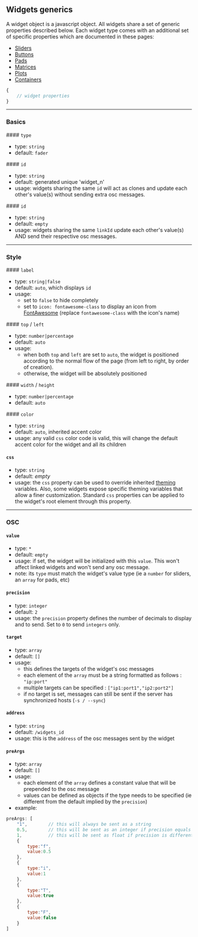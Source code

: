 ## Widgets generics

A widget object is a javascript object. All widgets share a set of generic properties described below. Each widget type comes with an additional set of specific properties which are documented in these pages:

- [Sliders](widgets-specifics/sliders.md)
- [Buttons](widgets-specifics/buttons.md)
- [Pads](widgets-specifics/pads.md)
- [Matrices](widgets-specifics/matrices.md)
- [Plots](widgets-specifics/plots.md)
- [Containers](widgets-specifics/containers.md)

```js
{
    // widget properties
}
```

----
### Basics

#### `type`
- type: `string`
- default: `fader`

#### `id`
- type: `string`
- default: generated unique 'widget_n'
- usage: widgets sharing the same `id` will act as clones and update each other's value(s) without sending extra osc messages.

#### `id`
- type: `string`
- default: `empty`
- usage: widgets sharing the same `linkId` update each other's value(s) AND send their respective osc messages.



----
### Style

#### `label`
- type: `string|false`
- default: `auto`, which displays `id`
- usage:
    - set to `false` to hide completely
    - set to `icon: fontawesome-class` to display an icon from [FontAwesome](http://fontawesome.io/icons/) (replace `fontawesome-class` with the icon's name)

#### `top` / `left`
- type: `number|percentage`
- default: `auto`
- usage:
    - when both `top` and `left` are set to `auto`, the widget is positioned according to the normal flow of the page (from left to right, by order of creation).
    - otherwise, the widget will be absolutely positioned


#### `width` / `height`
- type: `number|percentage`
- default: `auto`

#### `color`
- type: `string`
- default: `auto`, inherited accent color
- usage: any valid `css` color code is valid, this will change the default accent color for the widget and all its children


#### `css`
- type: `string`
- default: *empty*
- usage: the `css` property can be used to override inherited [theming](theming.md) variables. Also, some widgets expose specific theming variables that allow a finer customization. Standard `css` properties can be applied to the widget's root element through this property.

----
### OSC


#### `value`
- type: `*`
- default: `empty`
- usage: if set, the widget will be initialized with this `value`. This won't affect linked widgets and won't send any osc message. 
- note: its `type` must match the widget's value type (ie a `number` for sliders, an `array` for pads, etc)


#### `precision`
- type: `integer`
- default: `2`
- usage: the `precision` property defines the number of decimals to display and to send. Set to `0` to send `integers` only.

#### `target`
- type: `array`
- default: `[]`
- usage:
    - this defines the targets of the widget's osc messages
    - each element of the `array` must be a string formatted as follows : `"ip:port"`
    - multiple targets can be specified : `["ip1:port1","ip2:port2"]`
    - if no target is set, messages can still be sent if the server has synchronized hosts (`-s / --sync`)

#### `address`
- type: `string`
- default: `/widgets_id`
- usage: this is the `address` of the osc messages sent by the widget

#### `preArgs`
- type: `array`
- default: `[]`
- usage:
    - each element of the `array` defines a constant value that will be prepended to the osc message
    - values can be defined as objects if the type needs to be specified (ie different from the default implied by the `precision`)
- example:
```js
preArgs: [
    "1",        // this will always be sent as a string
    0.5,        // this will be sent as an integer if precision equals 0
    1,          // this will be sent as float if precision is different from 0
    {
        type:"f",
        value:0.5
    },
    {
        type:"i",
        value:1
    },
    {
        type:"T",
        value:true
    },
    {
        type:"F",
        value:false
    }
]
```
